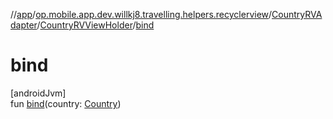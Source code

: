 //[app](../../../../index.md)/[op.mobile.app.dev.willkj8.travelling.helpers.recyclerview](../../index.md)/[CountryRVAdapter](../index.md)/[CountryRVViewHolder](index.md)/[bind](bind.md)

# bind

[androidJvm]\
fun [bind](bind.md)(country: [Country](../../../op.mobile.app.dev.willkj8.travelling.model/-country/index.md))

